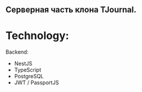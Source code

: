 ## Серверная часть клона TJournal.

# Technology:

Backend:
- NestJS
- TypeScript
- PostgreSQL
- JWT / PassportJS